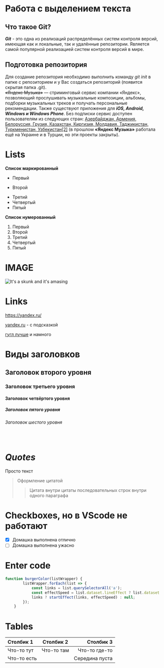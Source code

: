 # Работа с выделением текста

## Что такое Git?

***Git*** - это одна из реализаций распределённых систем контроля версий, имеющая как и локальные, так и удалённые репозитории. Является самой популярной реализацией систем контроля версий в мире.

Подготовка репозитория
-
Для создание репозитория необходимо выполнить команду _git init_ в папке с репозиторием и у Вас создаться репозиторий (появится скрытая папка .git).</br>
~~«Яндекс Музыка»~~ — стриминговый сервис компании «Яндекс», позволяющий прослушивать музыкальные композиции, альбомы, подборки музыкальных треков и получать персональные рекомендации. Также существуют приложения для ___iOS, Android, Windows и Windows Phone___. Без подписки сервис доступен пользователям из следующих стран: <u>Азербайджан, Армения, Белоруссия, Грузия, Казахстан, Киргизия, Молдавия, Таджикистан, Туркменистан, Узбекистан[2]</u> (в прошлом **«Яндекс Музыка»** работала ещё на Украине и в Турции, но эти проекты закрыты).

Lists
=
**Список маркированный**
+ Первый
- Второй
* Третий
* Четвертый
* Пятый

**Список нумерованный**
1. Первый
2. Второй
33. Третий
4. Четвертый
5. Пятый

# IMAGE

![It's a skunk and it's amasing](/51-511364_item-skunk-skunk-png.jpg "skunk")

Links
=
<https://yandex.ru/>

[yandex.ru](https://yandex.ru/ "Всплывающая подсказка") - c подсказкой

[гугл лучше](https://www.google.com/ "Тоже с подсазкой") и намного

Виды заголовков
=
Заголовок второго уровня
-
### Заголовок третьего уровня

#### Заголовок четвёртого уровня
##### Заголовок пятого уровня 
###### Заголовок шестого уровня
</br>

***Quotes***
===
Просто текст
> Оформление цитатой
>> Цитата внутри цитаты
последовательных строк
внутри одного параграфа

Сheckboxes, но в VScode не работают
=
- [x] Домашка выполнена отлично
- [ ] Домашка выполнена ужасно

# Enter code
```js
function burgerColor(listWrapper) {
		listWrapper.forEach(list => {
			const links = list.querySelectorAll('a');
			const effectSpeed = list.dataset.lineEffect ? list.dataset.lineEffect : 0.4;
			links ? startEffect(links, effectSpeed) : null;
		});
	}
```
# Tables
|Столбик 1|Столбик 2|Столбик 3|
|:-|:-:|-:|
|Что-то тут|Что-то там|Что-то где-то|
|Что-то есть| |Середина пуста|